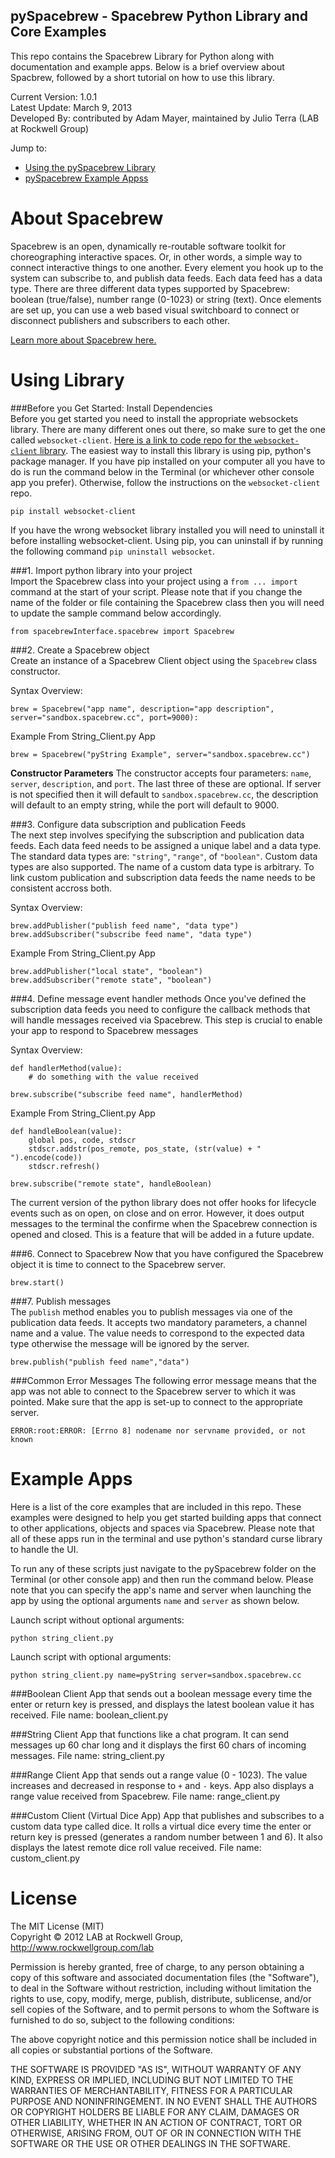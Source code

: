 pySpacebrew - Spacebrew Python Library and Core Examples  
---------------------------------------------------------  
  
This repo contains the Spacebrew Library for Python along with documentation and example apps. Below is a brief overview about Spacbrew, followed by a short tutorial on how to use this library.  
  
Current Version: 1.0.1  
Latest Update: March 9, 2013   
Developed By: contributed by Adam Mayer, maintained by Julio Terra (LAB at Rockwell Group)   
  
Jump to:  
* [Using the pySpacebrew Library](#using-library)  
* [pySpacebrew Example Appss](#example-apps)  
  
About Spacebrew  
===============  
Spacebrew is an open, dynamically re-routable software toolkit for choreographing interactive spaces. Or, in other words, a simple way to connect interactive things to one another. Every element you hook up to the system can subscribe to, and publish data feeds. Each data feed has a data type. There are three different data types supported by Spacebrew: boolean (true/false), number range (0-1023) or string (text). Once elements are set up, you can use a web based visual switchboard to connect or disconnect publishers and subscribers to each other.  
  
[Learn more about Spacebrew here.](http://docs.spacebrew.cc/)  
  
Using Library
==============   
  
###Before you Get Started: Install Dependencies   
Before you get started you need to install the appropriate websockets library. There are many different ones out there, so make sure to get the one called `websocket-client`. [Here is a link to code repo for the `websocket-client` library](https://github.com/liris/websocket-client). The easiest way to install this library is using pip, python's package manager. If you have pip installed on your computer all you have to do is run the command below in the Terminal (or whichever other console app you prefer). Otherwise, follow the instructions on the `websocket-client` repo.  
  
```
pip install websocket-client
```
  
If you have the wrong websocket library installed you will need to uninstall it before installing websocket-client. Using pip, you can uninstall if by running the following command `pip uninstall websocket`.  
  
###1. Import python library into your project  
Import the Spacebrew class into your project using a `from ... import` command at the start of your script. Please note that if you change the name of the folder or file containing the Spacebrew class then you will need to update the sample command below accordingly.  
  
```
from spacebrewInterface.spacebrew import Spacebrew
```
   
###2. Create a Spacebrew object  
Create an instance of a Spacebrew Client object using the `Spacebrew` class constructor.  

Syntax Overview:
```
brew = Spacebrew("app name", description="app description", server="sandbox.spacebrew.cc", port=9000):
```

Example From String_Client.py App
```
brew = Spacebrew("pyString Example", server="sandbox.spacebrew.cc")
```
  
**Constructor Parameters**
The constructor accepts four parameters: `name`, `server`, `description`, and `port`. The last three of these are optional. If server is not specified then it will default to `sandbox.spacebrew.cc`, the description will default to an empty string, while the port will default to 9000.  
         
###3. Configure data subscription and publication Feeds  
The next step involves specifying the subscription and publication data feeds. Each data feed needs to be assigned a unique label and a data type. The standard data types are: `"string"`, `"range"`, of `"boolean"`. Custom data types are also supported. The name of a custom data type is arbitrary. To link custom publication and subscription data feeds the name needs to be consistent accross both.   

Syntax Overview:
```
brew.addPublisher("publish feed name", "data type")
brew.addSubscriber("subscribe feed name", "data type")
```

Example From String_Client.py App
```
brew.addPublisher("local state", "boolean")
brew.addSubscriber("remote state", "boolean")
```
  
###4. Define message event handler methods
Once you've defined the subscription data feeds you need to configure the callback methods that will handle messages received via Spacebrew. This step is crucial to enable your app to respond to Spacebrew messages


Syntax Overview:
```
def handlerMethod(value):
	# do something with the value received

brew.subscribe("subscribe feed name", handlerMethod)
```

Example From String_Client.py App  
```
def handleBoolean(value):
	global pos, code, stdscr
	stdscr.addstr(pos_remote, pos_state, (str(value) + "  ").encode(code))
	stdscr.refresh()

brew.subscribe("remote state", handleBoolean)
```
  
The current version of the python library does not offer hooks for lifecycle events such as on open, on close and on error. However, it does output messages to the terminal the confirme when the Spacebrew connection is opened and closed. This is a feature that will be added in a future update.

###6. Connect to Spacebrew
Now that you have configured the Spacebrew object it is time to connect to the Spacebrew server. 
  
```
brew.start()
```
  
###7. Publish messages  
The `publish` method enables you to publish messages via one of the publication data feeds. It accepts two mandatory parameters, a channel name and a value. The value needs to correspond to the expected data type otherwise the message will be ignored by the server.  
    
```
brew.publish("publish feed name","data")
```

###Common Error Messages
The following error message means that the app was not able to connect to the Spacebrew server to which it was pointed. Make sure that the app is set-up to connect to the appropriate server.  
  
```
ERROR:root:ERROR: [Errno 8] nodename nor servname provided, or not known
```

Example Apps
=============

Here is a list of the core examples that are included in this repo. These examples were designed to help you get started building apps that connect to other applications, objects and spaces via Spacebrew. Please note that all of these apps run in the terminal and use python's standard curse library to handle the UI.

To run any of these scripts just navigate to the pySpacebrew folder on the Terminal (or other console app) and then run the command below. Please note that you can specify the app's name and server when launching the app by using the optional arguments `name` and `server` as shown below. 

Launch script without optional arguments:
```
python string_client.py
```

Launch script with optional arguments:
```
python string_client.py name=pyString server=sandbox.spacebrew.cc
```

###Boolean Client
App that sends out a boolean message every time the enter or return key is pressed, and displays the latest boolean value it has received. File name: boolean_client.py

###String Client
App that functions like a chat program. It can send messages up 60 char long and it displays the first 60 chars of incoming messages. File name: string_client.py

###Range Client
App that sends out a range value (0 - 1023). The value increases and decreased in response to `+` and `-` keys. App also displays a range value received from Spacebrew. File name: range_client.py
  
###Custom Client (Virtual Dice App)
App that publishes and subscribes to a custom data type called dice. It rolls a virtual dice every time the enter or return key is pressed (generates a random number between 1 and 6). It also displays the latest remote dice roll value received. File name: custom_client.py

  
License  
=======  
  
The MIT License (MIT)  
Copyright © 2012 LAB at Rockwell Group, http://www.rockwellgroup.com/lab  
  
Permission is hereby granted, free of charge, to any person obtaining a copy of this software and associated documentation files (the "Software"), to deal in the Software without restriction, including without limitation the rights to use, copy, modify, merge, publish, distribute, sublicense, and/or sell copies of the Software, and to permit persons to whom the Software is furnished to do so, subject to the following conditions:  
  
The above copyright notice and this permission notice shall be included in all copies or substantial portions of the Software.  
  
THE SOFTWARE IS PROVIDED "AS IS", WITHOUT WARRANTY OF ANY KIND, EXPRESS OR IMPLIED, INCLUDING BUT NOT LIMITED TO THE WARRANTIES OF MERCHANTABILITY, FITNESS FOR A PARTICULAR PURPOSE AND NONINFRINGEMENT. IN NO EVENT SHALL THE AUTHORS OR COPYRIGHT HOLDERS BE LIABLE FOR ANY CLAIM, DAMAGES OR OTHER LIABILITY, WHETHER IN AN ACTION OF CONTRACT, TORT OR OTHERWISE, ARISING FROM, OUT OF OR IN CONNECTION WITH THE SOFTWARE OR THE USE OR OTHER DEALINGS IN THE SOFTWARE.  

